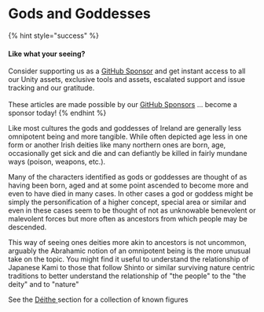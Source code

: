 # Gods and Goddesses

{% hint style="success" %}
#### Like what your seeing?

Consider supporting us as a [GitHub Sponsor](../../../../become-a-sponsor.md) and get instant access to all our Unity assets, exclusive tools and assets, escalated support and issue tracking and our gratitude.\
\
These articles are made possible by our [GitHub Sponsors](https://github.com/sponsors/heathen-engineering) ... become a sponsor today!
{% endhint %}

Like most cultures the gods and goddesses of Ireland are generally less omnipotent being and more tangible. While often depicted age less in one form or another Irish deities like many northern ones are born, age, occasionally get sick and die and can defiantly be killed in fairly mundane ways (poison, weapons, etc.).

Many of the characters identified as gods or goddesses are thought of as having been born, aged and at some point ascended to become more and even to have died in many cases. In other cases a god or goddess might be simply the personification of a higher concept, special area or similar and even in these cases seem to be thought of not as unknowable benevolent or malevolent forces but more often as ancestors from which people may be descended.

This way of seeing ones deities more akin to ancestors is not uncommon, arguably the Abrahamic notion of an omnipotent being is the more unusual take on the topic. You might find it useful to understand the relationship of Japanese Kami to those that follow Shinto or similar surviving nature centric traditions to better understand the relationship of "the people" to the "the deity" and to "nature"

See the [Déithe ](../../folklore/characters/deithe/)section for a collection of known figures

